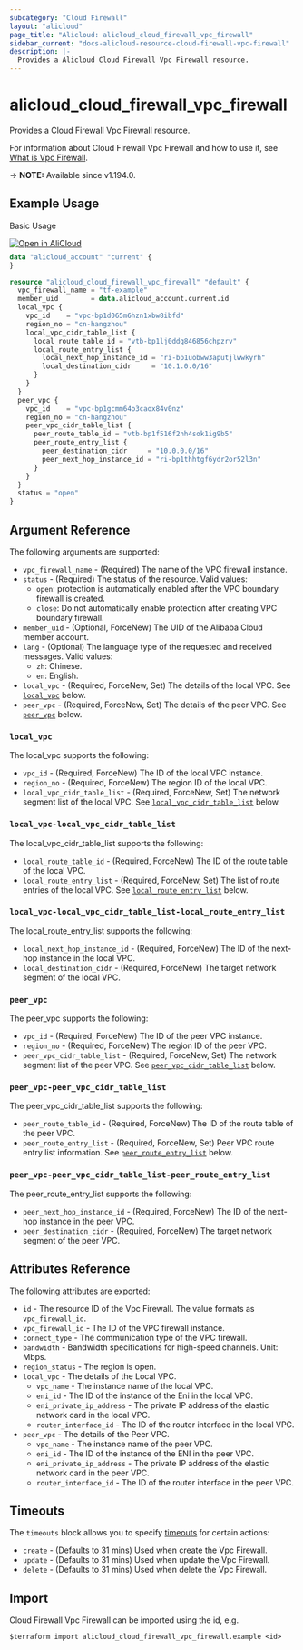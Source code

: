 ```yaml
---
subcategory: "Cloud Firewall"
layout: "alicloud"
page_title: "Alicloud: alicloud_cloud_firewall_vpc_firewall"
sidebar_current: "docs-alicloud-resource-cloud-firewall-vpc-firewall"
description: |-
  Provides a Alicloud Cloud Firewall Vpc Firewall resource.
---
```


# alicloud_cloud_firewall_vpc_firewall

Provides a Cloud Firewall Vpc Firewall resource.

For information about Cloud Firewall Vpc Firewall and how to use it, see [What is Vpc Firewall](https://www.alibabacloud.com/help/en/cloud-firewall/developer-reference/api-cloudfw-2017-12-07-createvpcfirewallconfigure).

-> **NOTE:** Available since v1.194.0.

## Example Usage

Basic Usage

<div style="display: block;margin-bottom: 40px;"><div class="oics-button" style="float: right;position: absolute;margin-bottom: 10px;">
  <a href="https://api.aliyun.com/api-tools/terraform?resource=alicloud_cloud_firewall_vpc_firewall&exampleId=8fb2ff2c-239a-dc83-a522-95e488c8392a8702ef57&activeTab=example&spm=docs.r.cloud_firewall_vpc_firewall.0.8fb2ff2c23&intl_lang=EN_US" target="_blank">
    <img alt="Open in AliCloud" src="https://img.alicdn.com/imgextra/i1/O1CN01hjjqXv1uYUlY56FyX_!!6000000006049-55-tps-254-36.svg" style="max-height: 44px; max-width: 100%;">
  </a>
</div></div>

```terraform
data "alicloud_account" "current" {
}

resource "alicloud_cloud_firewall_vpc_firewall" "default" {
  vpc_firewall_name = "tf-example"
  member_uid        = data.alicloud_account.current.id
  local_vpc {
    vpc_id    = "vpc-bp1d065m6hzn1xbw8ibfd"
    region_no = "cn-hangzhou"
    local_vpc_cidr_table_list {
      local_route_table_id = "vtb-bp1lj0ddg846856chpzrv"
      local_route_entry_list {
        local_next_hop_instance_id = "ri-bp1uobww3aputjlwwkyrh"
        local_destination_cidr     = "10.1.0.0/16"
      }
    }
  }
  peer_vpc {
    vpc_id    = "vpc-bp1gcmm64o3caox84v0nz"
    region_no = "cn-hangzhou"
    peer_vpc_cidr_table_list {
      peer_route_table_id = "vtb-bp1f516f2hh4sok1ig9b5"
      peer_route_entry_list {
        peer_destination_cidr     = "10.0.0.0/16"
        peer_next_hop_instance_id = "ri-bp1thhtgf6ydr2or52l3n"
      }
    }
  }
  status = "open"
}
```

## Argument Reference

The following arguments are supported:

* `vpc_firewall_name` - (Required) The name of the VPC firewall instance.
* `status` - (Required) The status of the resource. Valid values:
  - `open`: protection is automatically enabled after the VPC boundary firewall is created.
  - `close`: Do not automatically enable protection after creating VPC boundary firewall.
* `member_uid` - (Optional, ForceNew) The UID of the Alibaba Cloud member account.
* `lang` - (Optional) The language type of the requested and received messages. Valid values:
  - `zh`: Chinese.
  - `en`: English.
* `local_vpc` - (Required, ForceNew, Set) The details of the local VPC. See [`local_vpc`](#local_vpc) below.
* `peer_vpc` - (Required, ForceNew, Set) The details of the peer VPC. See [`peer_vpc`](#peer_vpc) below.

### `local_vpc`

The local_vpc supports the following:

* `vpc_id` - (Required, ForceNew) The ID of the local VPC instance.
* `region_no` - (Required, ForceNew) The region ID of the local VPC.
* `local_vpc_cidr_table_list` - (Required, ForceNew, Set) The network segment list of the local VPC. See [`local_vpc_cidr_table_list`](#local_vpc-local_vpc_cidr_table_list) below.

### `local_vpc-local_vpc_cidr_table_list`

The local_vpc_cidr_table_list supports the following:

* `local_route_table_id` - (Required, ForceNew) The ID of the route table of the local VPC.
* `local_route_entry_list` - (Required, ForceNew, Set) The list of route entries of the local VPC. See [`local_route_entry_list`](#local_vpc-local_vpc_cidr_table_list-local_route_entry_list) below.

### `local_vpc-local_vpc_cidr_table_list-local_route_entry_list`

The local_route_entry_list supports the following:

* `local_next_hop_instance_id` - (Required, ForceNew) The ID of the next-hop instance in the local VPC.
* `local_destination_cidr` - (Required, ForceNew) The target network segment of the local VPC.

### `peer_vpc`

The peer_vpc supports the following:

* `vpc_id` - (Required, ForceNew) The ID of the peer VPC instance.
* `region_no` - (Required, ForceNew) The region ID of the peer VPC.
* `peer_vpc_cidr_table_list` - (Required, ForceNew, Set) The network segment list of the peer VPC. See [`peer_vpc_cidr_table_list`](#peer_vpc-peer_vpc_cidr_table_list) below.

### `peer_vpc-peer_vpc_cidr_table_list`

The peer_vpc_cidr_table_list supports the following:

* `peer_route_table_id` - (Required, ForceNew) The ID of the route table of the peer VPC.
* `peer_route_entry_list` - (Required, ForceNew, Set) Peer VPC route entry list information. See [`peer_route_entry_list`](#peer_vpc-peer_vpc_cidr_table_list-peer_route_entry_list) below.

### `peer_vpc-peer_vpc_cidr_table_list-peer_route_entry_list`

The peer_route_entry_list supports the following:

* `peer_next_hop_instance_id` - (Required, ForceNew) The ID of the next-hop instance in the peer VPC.
* `peer_destination_cidr` - (Required, ForceNew) The target network segment of the peer VPC.

## Attributes Reference

The following attributes are exported:
* `id` - The resource ID of the Vpc Firewall. The value formats as `vpc_firewall_id`.
* `vpc_firewall_id` - The ID of the VPC firewall instance.
* `connect_type` - The communication type of the VPC firewall.
* `bandwidth` - Bandwidth specifications for high-speed channels. Unit: Mbps.
* `region_status` - The region is open.
* `local_vpc` - The details of the Local VPC.
  * `vpc_name` - The instance name of the local VPC.
  * `eni_id` - The ID of the instance of the Eni in the local VPC.
  * `eni_private_ip_address` - The private IP address of the elastic network card in the local VPC.
  * `router_interface_id` - The ID of the router interface in the local VPC.
* `peer_vpc` - The details of the Peer VPC.
  * `vpc_name` - The instance name of the peer VPC.
  * `eni_id` - The ID of the instance of the ENI in the peer VPC.
  * `eni_private_ip_address` - The private IP address of the elastic network card in the peer VPC.
  * `router_interface_id` - The ID of the router interface in the peer VPC.

## Timeouts

The `timeouts` block allows you to specify [timeouts](https://www.terraform.io/docs/configuration-0-11/resources.html#timeouts) for certain actions:

* `create` - (Defaults to 31 mins) Used when create the Vpc Firewall.
* `update` - (Defaults to 31 mins) Used when update the Vpc Firewall.
* `delete` - (Defaults to 31 mins) Used when delete the Vpc Firewall.

## Import

Cloud Firewall Vpc Firewall can be imported using the id, e.g.

```shell
$terraform import alicloud_cloud_firewall_vpc_firewall.example <id>
```
